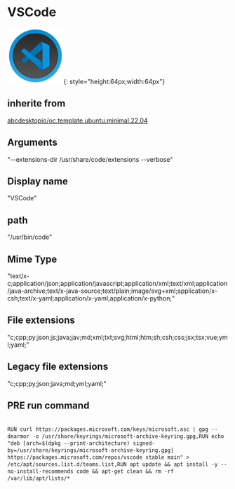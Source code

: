 # VSCode
![circle_visual-studio-code.svg](/applications/icons/circle_visual-studio-code.svg){: style="height:64px;width:64px"}
## inherite from
[abcdesktopio/oc.template.ubuntu.minimal.22.04](abcdesktopio/oc.template.ubuntu.minimal.22.04.md)
## Arguments
"--extensions-dir /usr/share/code/extensions --verbose"
## Display name
"VSCode"
## path
"/usr/bin/code"
## Mime Type
"text/x-c;application/json;application/javascript;application/xml;text/xml;application/java-archive;text/x-java-source;text/plain;image/svg+xml;application/x-csh;text/x-yaml;application/x-yaml;application/x-python;"
## File extensions
"c;cpp;py;json;js;java;jav;md;xml;txt;svg;html;htm;sh;csh;css;jsx;tsx;vue;yml;yaml;"
## Legacy file extensions
"c;cpp;py;json;java;md;yml;yaml;"
## PRE run command

```

RUN curl https://packages.microsoft.com/keys/microsoft.asc | gpg --dearmor -o /usr/share/keyrings/microsoft-archive-keyring.gpg,RUN echo "deb [arch=$(dpkg --print-architecture) signed-by=/usr/share/keyrings/microsoft-archive-keyring.gpg] https://packages.microsoft.com/repos/vscode stable main" > /etc/apt/sources.list.d/teams.list,RUN apt update && apt install -y --no-install-recommends code && apt-get clean && rm -rf /var/lib/apt/lists/*
```
